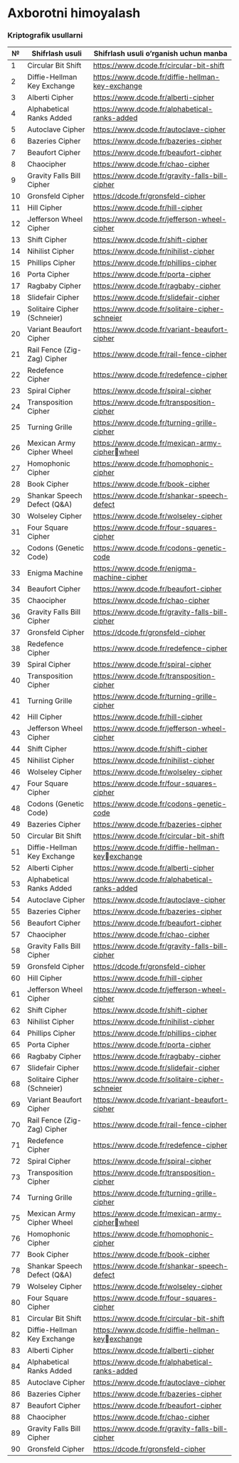 #  Axborotni himoyalash

### Kriptografik usullarni

| № | Shifrlash usuli | Shifrlash usuli o’rganish uchun manba|
|--------|---------------------------------------------|--------------------------------------------------|
| 1  | Circular Bit Shift | https://www.dcode.fr/circular-bit-shift           |
| 2  | Diffie-Hellman Key Exchange  | https://www.dcode.fr/diffie-hellman-key-exchange |
| 3  | Alberti Cipher | https://www.dcode.fr/alberti-cipher              |
| 4  | Alphabetical Ranks Added  | https://www.dcode.fr/alphabetical-ranks-added    |
| 5 | Autoclave Cipher  | https://www.dcode.fr/autoclave-cipher            |
| 6 | Bazeries Cipher  | https://www.dcode.fr/bazeries-cipher             |
| 7                                              | Beaufort Cipher                             | https://www.dcode.fr/beaufort-cipher             |
| 8                                              | Chaocipher                                  | https://www.dcode.fr/chao-cipher                 |  
| 9                                              | Gravity Falls Bill Cipher                   | https://www.dcode.fr/gravity-falls-bill-cipher   |
| 10                                             | Gronsfeld Cipher                            |https://dcode.fr/gronsfeld-cipher                 |
| 11                                             | Hill Cipher                                 | https://www.dcode.fr/hill-cipher                 |
| 12                                             | Jefferson Wheel Cipher                      | https://www.dcode.fr/jefferson-wheel-cipher      |
| 13                                             | Shift Cipher                                | https://www.dcode.fr/shift-cipher                |
| 14                                             | Nihilist Cipher                             | https://www.dcode.fr/nihilist-cipher             |
| 15                                             | Phillips Cipher                             | https://www.dcode.fr/phillips-cipher             |
| 16                                             | Porta Cipher                                | https://www.dcode.fr/porta-cipher                |
| 17                                             | Ragbaby Cipher                              | https://www.dcode.fr/ragbaby-cipher              |
| 18                                             | Slidefair Cipher                            | https://www.dcode.fr/slidefair-cipher            |
| 19                                             | Solitaire Cipher (Schneier)                 | https://www.dcode.fr/solitaire-cipher-schneier   |
| 20                                             | Variant Beaufort Cipher                     | https://www.dcode.fr/variant-beaufort-cipher     |
| 21                                             | Rail Fence (Zig-Zag) Cipher                 | https://www.dcode.fr/rail-fence-cipher           |
| 22                                             | Redefence Cipher                            | https://www.dcode.fr/redefence-cipher            |
| 23                                             | Spiral Cipher                               | https://www.dcode.fr/spiral-cipher               |
| 24                                             | Transposition Cipher                        | https://www.dcode.fr/transposition-cipher        |
| 25                                             | Turning Grille                              | https://www.dcode.fr/turning-grille-cipher       |
| 26                                             | Mexican Army Cipher Wheel                   | https://www.dcode.fr/mexican-army-cipher￾wheel   |
| 27                                             | Homophonic Cipher                           | https://www.dcode.fr/homophonic-cipher           |
| 28                                             | Book Cipher                                 | https://www.dcode.fr/book-cipher                 |
| 29                                             | Shankar Speech Defect (Q&A)                 | https://www.dcode.fr/shankar-speech-defect       |
| 30                                             | Wolseley Cipher                             | https://www.dcode.fr/wolseley-cipher             |
| 31                                             | Four Square Cipher                          | https://www.dcode.fr/four-squares-cipher         |
| 32                                             | Codons (Genetic Code)                       | https://www.dcode.fr/codons-genetic-code         |
| 33                                             | Enigma Machine                              | https://www.dcode.fr/enigma-machine-cipher       |
| 34                                             | Beaufort Cipher                             | https://www.dcode.fr/beaufort-cipher             |
| 35                                             | Chaocipher                                  | https://www.dcode.fr/chao-cipher                 |
| 36                                             | Gravity Falls Bill Cipher                   | https://www.dcode.fr/gravity-falls-bill-cipher   |
| 37                                             | Gronsfeld Cipher                            | https://dcode.fr/gronsfeld-cipher                |
| 38                                             | Redefence Cipher                            | https://www.dcode.fr/redefence-cipher            |
| 39                                             | Spiral Cipher                               | https://www.dcode.fr/spiral-cipher               |
| 40                                             | Transposition Cipher                        | https://www.dcode.fr/transposition-cipher        |
| 41                                             | Turning Grille                              | https://www.dcode.fr/turning-grille-cipher       |
| 42                                             | Hill Cipher                                 | https://www.dcode.fr/hill-cipher                 |
| 43                                             | Jefferson Wheel Cipher                      | https://www.dcode.fr/jefferson-wheel-cipher      |
| 44                                             | Shift Cipher                                | https://www.dcode.fr/shift-cipher                |
| 45                                             | Nihilist Cipher                             | https://www.dcode.fr/nihilist-cipher             |
| 46                                             | Wolseley Cipher                             | https://www.dcode.fr/wolseley-cipher             |
| 47                                             | Four Square Cipher                          | https://www.dcode.fr/four-squares-cipher         |
| 48                                             | Codons (Genetic Code)                       | https://www.dcode.fr/codons-genetic-code         |
| 49                                             | Bazeries Cipher                             | https://www.dcode.fr/bazeries-cipher             |
| 50                                             | Circular Bit Shift                          | https://www.dcode.fr/circular-bit-shift          |
| 51 | Diffie-Hellman Key  Exchange                | https://www.dcode.fr/diffie-hellman-key￾exchange |
| 52 | Alberti Cipher                              | https://www.dcode.fr/alberti-cipher              |
| 53 | Alphabetical Ranks Added                    | https://www.dcode.fr/alphabetical-ranks-added    |
| 54 | Autoclave Cipher                            | https://www.dcode.fr/autoclave-cipher            |
| 55 | Bazeries Cipher                             | https://www.dcode.fr/bazeries-cipher             |
| 56 | Beaufort Cipher                             | https://www.dcode.fr/beaufort-cipher             |
| 57 | Chaocipher                                  |https://www.dcode.fr/chao-cipher|
| 58 | Gravity Falls Bill Cipher                   | https://www.dcode.fr/gravity-falls-bill-cipher   |
| 59 | Gronsfeld Cipher                            | https://dcode.fr/gronsfeld-cipher                |
| 60 | Hill Cipher                                 | https://www.dcode.fr/hill-cipher                 |
| 61 | Jefferson Wheel Cipher                      | https://www.dcode.fr/jefferson-wheel-cipher      |
| 62 | Shift Cipher                                | https://www.dcode.fr/shift-cipher                |
| 63 | Nihilist Cipher                             | https://www.dcode.fr/nihilist-cipher             |
| 64 | Phillips Cipher                             | https://www.dcode.fr/phillips-cipher             |
| 65 | Porta Cipher                                | https://www.dcode.fr/porta-cipher                |
| 66 | Ragbaby Cipher                              | https://www.dcode.fr/ragbaby-cipher              |
| 67 | Slidefair Cipher                            | https://www.dcode.fr/slidefair-cipher            |
| 68 | Solitaire Cipher (Schneier)                 | https://www.dcode.fr/solitaire-cipher-schneier   |
| 69 | Variant Beaufort Cipher                     | https://www.dcode.fr/variant-beaufort-cipher     |
| 70 | Rail Fence (Zig-Zag) Cipher                 | https://www.dcode.fr/rail-fence-cipher           |
| 71 | Redefence Cipher                            | https://www.dcode.fr/redefence-cipher            |
| 72 | Spiral Cipher                               | https://www.dcode.fr/spiral-cipher               |
| 73 | Transposition Cipher                        | https://www.dcode.fr/transposition-cipher        |
| 74 | Turning Grille                              | https://www.dcode.fr/turning-grille-cipher       |
| 75 | Mexican Army Cipher  Wheel                  | https://www.dcode.fr/mexican-army-cipher￾wheel   |
| 76 | Homophonic Cipher                           | https://www.dcode.fr/homophonic-cipher           |
| 77 | Book Cipher                                 | https://www.dcode.fr/book-cipher                 |
| 78 | Shankar Speech Defect (Q&A)                 | https://www.dcode.fr/shankar-speech-defect       |
| 79 | Wolseley Cipher                             | https://www.dcode.fr/wolseley-cipher             |
| 80 | Four Square Cipher                          | https://www.dcode.fr/four-squares-cipher         |
| 81 | Circular Bit Shift                          | https://www.dcode.fr/circular-bit-shift          |
| 82 | Diffie-Hellman Key  Exchange                | https://www.dcode.fr/diffie-hellman-key￾exchange |
| 83 | Alberti Cipher                              | https://www.dcode.fr/alberti-cipher              |
| 84 | Alphabetical Ranks Added                    | https://www.dcode.fr/alphabetical-ranks-added    |
| 85 | Autoclave Cipher                            | https://www.dcode.fr/autoclave-cipher            |
| 86 | Bazeries Cipher                             | https://www.dcode.fr/bazeries-cipher             |
| 87 | Beaufort Cipher                             | https://www.dcode.fr/beaufort-cipher             |
| 88 | Chaocipher                                  | https://www.dcode.fr/chao-cipher                 |
| 89 | Gravity Falls Bill Cipher                   | https://www.dcode.fr/gravity-falls-bill-cipher   |
|  90| Gronsfeld Cipher                            | https://dcode.fr/gronsfeld-cipher                |
